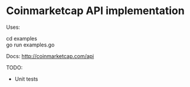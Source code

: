 # Coinmarketcap API implementation

Uses:

cd examples
<br>
go run examples.go

Docs: http://coinmarketcap.com/api

TODO:
  
  * Unit tests
